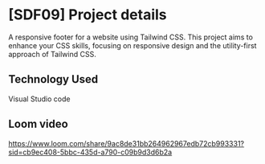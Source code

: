# [SDF09] Project details

A responsive footer for a website using Tailwind CSS. This project aims to enhance your CSS skills, focusing on responsive design and the utility-first approach of Tailwind CSS.

## Technology Used
Visual Studio code
 ## Loom video 
 https://www.loom.com/share/9ac8de31bb264962967edb72cb993331?sid=cb9ec408-5bbc-435d-a790-c09b9d3d6b2a
